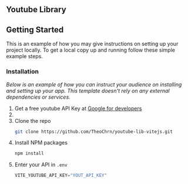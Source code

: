<!-- ABOUT THE PROJECT -->
## Youtube Library
<!-- GETTING STARTED -->
## Getting Started

This is an example of how you may give instructions on setting up your project locally.
To get a local copy up and running follow these simple example steps.

### Installation

_Below is an example of how you can instruct your audience on installing and setting up your app. This template doesn't rely on any external dependencies or services._

1. Get a free youtube API Key at [Google for developers](https://developers.google.com/youtube/v3/getting-started?hl=fr)
2. 
3. Clone the repo
   ```sh
   git clone https://github.com/TheoChrn/youtube-lib-vitejs.git
   ```
4. Install NPM packages
   ```sh
   npm install
   ```
5. Enter your API in `.env`
   ```js
   VITE_YOUTUBE_API_KEY="YOUT_API_KEY"
   ```
